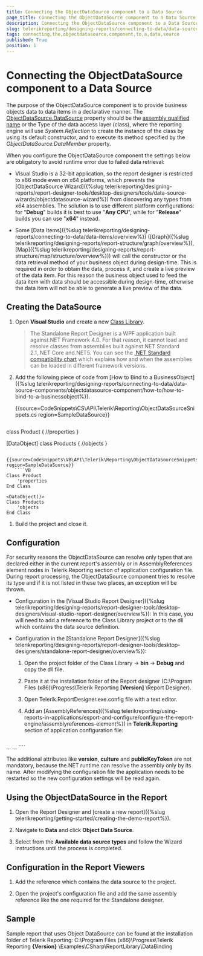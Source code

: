 ```yaml
---
title: Connecting the ObjectDataSource component to a Data Source
page_title: Connecting the ObjectDataSource component to a Data Source 
description: Connecting the ObjectDataSource component to a Data Source
slug: telerikreporting/designing-reports/connecting-to-data/data-source-components/objectdatasource-component/connecting-the-objectdatasource-component-to-a-data-source
tags: connecting,the,objectdatasource,component,to,a,data,source
published: True
position: 1
---
```


# Connecting the ObjectDataSource component to a Data Source

The purpose of the ObjectDataSource component is to provide business objects data to data items in a declarative manner. The [ObjectDataSource.DataSource](https://docs.telerik.com/reporting/p-telerik-reporting-objectdatasource-datasource) property should be the [assembly qualified name](https://msdn.microsoft.com/en-us/library/30wyt9tk) or the Type of the data access layer (class), where the reporting engine will use *System.Reflection* to create the instance of the class by using its default constructor, and to execute its method specified by the *ObjectDataSource.DataMember* property. 

When you configure the ObjectDataSource component the settings below are obligatory to avoid runtime error due to failed data retrieval:

* Visual Studio is a 32-bit application, so the report designer is restricted to x86 mode even on x64 platforms, which prevents the [ObjectDataSource Wizard]({%slug telerikreporting/designing-reports/report-designer-tools/desktop-designers/tools/data-source-wizards/objectdatasource-wizard%}) from discovering any types from x64 assemblies. The solution is to use different platform configurations: for "__Debug__" builds it is best to use "__Any CPU__", while for "__Release__" builds you can use "__x64__" instead. 

* Some [Data Items]({%slug telerikreporting/designing-reports/connecting-to-data/data-items/overview%}) ([Graph]({%slug telerikreporting/designing-reports/report-structure/graph/overview%}), [Map]({%slug telerikreporting/designing-reports/report-structure/map/structure/overview%})) will call the constructor or the data retrieval method of your business object during design-time. This is required in order to obtain the data, process it, and create a live preview of the data item. For this reason the business object used to feed the data item with data should be accessible during design-time, otherwise the data item will not be able to generate a live preview of the data. 

## Creating the DataSource

1. Open __Visual Studio__ and create a new [Class Library](https://docs.microsoft.com/en-us/cpp/mfc/class-library-overview?view=vs-2019).             

   >The Standalone Report Designer is a WPF application built against.NET Framework 4.0. For that reason, it cannot load and resolve classes from assemblies built against.NET Standard 2.1,.NET Core and.NET5. You can see the [.NET Standard compatibility chart](https://docs.microsoft.com/en-us/dotnet/standard/net-standard) which explains how and when the assemblies can be loaded in different framework versions. 

1. Add the following piece of code from [How to Bind to a BusinessObject]({%slug telerikreporting/designing-reports/connecting-to-data/data-source-components/objectdatasource-component/how-to/how-to-bind-to-a-businessobject%}).

   {{source=CodeSnippets\CS\API\Telerik\Reporting\ObjectDataSourceSnippets.cs region=SampleDataSource}}
   ````C#
class Product
{
    //properties
}

[DataObject]
class Products
{
    //objects
}
````
   {{source=CodeSnippets\VB\API\Telerik\Reporting\ObjectDataSourceSnippets.vb region=SampleDataSource}}
   ````VB
Class Product
    'properties
End Class

<DataObject()>
Class Products
    'objects
End Class
````

1. Build the project and close it.

## Configuration

For security reasons the ObjectDataSource can resolve only types that are declared either in the current report's assembly or in AssemblyReferences element nodes in Telerik.Reporting section of application configuration file. During report processing, the ObjectDataSource component tries to resolve its type and if it is not listed in these two places, an exception will be thrown. 

* Configuration in the [Visual Studio Report Designer]({%slug telerikreporting/designing-reports/report-designer-tools/desktop-designers/visual-studio-report-designer/overview%}): In this case, you will need to add a reference to the Class Library project or to the dll which contains the data source definition. 

* Configuration in the [Standalone Report Designer]({%slug telerikreporting/designing-reports/report-designer-tools/desktop-designers/standalone-report-designer/overview%}): 

   1. Open the project folder of the Class Library -> __bin__ -> __Debug__ and copy the dll file. 

   1. Paste it at the installation folder of the Report designer (C:\Program Files (x86)\Progress\Telerik Reporting __[Version]__ \Report Designer). 

   1. Open Telerik.ReportDesigner.exe.config file with a text editor. 

   1. Add an [AssemblyReferences]({%slug telerikreporting/using-reports-in-applications/export-and-configure/configure-the-report-engine/assemblyreferences-element%}) in __Telerik.Reporting__ section of application configuration file: 
    
      ````xml
<?xml version="1.0"?>
<configuration>
    <configSections>
        <section name="Telerik.Reporting" type="Telerik.Reporting.Configuration.ReportingConfigurationSection, Telerik.Reporting" allowLocation="true" allowDefinition="Everywhere" />
    </configSections>
 ...
      <Telerik.Reporting>
          <assemblyReferences>
              <add name="yourAssemblyName"/>
        </assemblyReferences>
       </Telerik.Reporting>
...
</configuration>
````

The additional attributes like __version__, __culture__ and __publicKeyToken__ are not mandatory, because the.NET runtime can resolve the assembly only by its name. After modifying the configuration file the application needs to be restarted so the new configuration settings will be read again. 

## Using the ObjectDataSource in the Report

1. Open the Report Designer and [create a new report]({%slug telerikreporting/getting-started/creating-the-demo-report%}). 

1. Navigate to __Data__ and click __Object Data Source__. 

1. Select from the __Available data source types__ and follow the Wizard instructions until the process is completed. 

## Configuration in the Report Viewers

1. Add the reference which contains the data source to the project. 

1. Open the project's configuration file and add the same assembly reference like the one required for the Standalone designer. 

## Sample

Sample report that uses Object DataSource can be found at the installation folder of Telerik Reporting: C:\Program Files (x86)\Progress\Telerik Reporting __{Version}__ \Examples\CSharp\ReportLibrary\DataBinding
